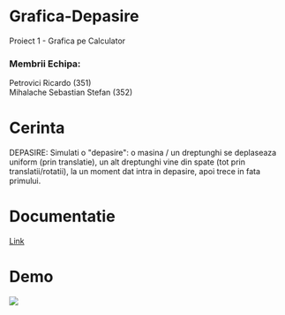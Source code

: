 # Grafica-Depasire
Proiect 1 - Grafica pe Calculator

### Membrii Echipa:  
Petrovici Ricardo ($351$)  
Mihalache Sebastian Stefan ($352$)  

# Cerinta
DEPASIRE: Simulati o "depasire": o masina / un dreptunghi se deplaseaza uniform (prin translatie), un alt dreptunghi vine din spate (tot prin translatii/rotatii), la un moment dat intra in depasire, apoi trece in fata primului.

# Documentatie
[Link](https://docs.google.com/document/d/1Hs0_prqeFDZzJuZ2R9B6r4DHbtY9oYFaWaB4jYjM6P0/edit?usp=sharing)

# Demo
<img src="https://github.com/sebimih13/Grafica-Depasire/blob/main/.github/resources/demo.gif">
